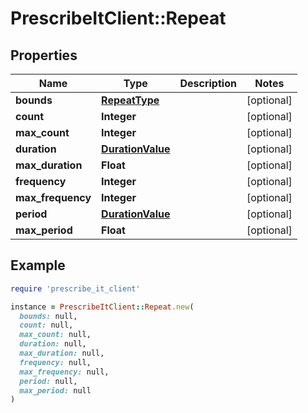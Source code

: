 # PrescribeItClient::Repeat

## Properties

| Name | Type | Description | Notes |
| ---- | ---- | ----------- | ----- |
| **bounds** | [**RepeatType**](RepeatType.md) |  | [optional] |
| **count** | **Integer** |  | [optional] |
| **max_count** | **Integer** |  | [optional] |
| **duration** | [**DurationValue**](DurationValue.md) |  | [optional] |
| **max_duration** | **Float** |  | [optional] |
| **frequency** | **Integer** |  | [optional] |
| **max_frequency** | **Integer** |  | [optional] |
| **period** | [**DurationValue**](DurationValue.md) |  | [optional] |
| **max_period** | **Float** |  | [optional] |

## Example

```ruby
require 'prescribe_it_client'

instance = PrescribeItClient::Repeat.new(
  bounds: null,
  count: null,
  max_count: null,
  duration: null,
  max_duration: null,
  frequency: null,
  max_frequency: null,
  period: null,
  max_period: null
)
```

